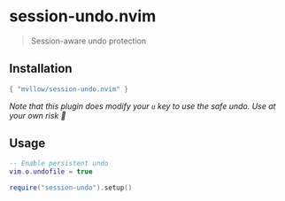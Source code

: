 # session-undo.nvim

> Session-aware undo protection

## Installation

```lua
{ "mvllow/session-undo.nvim" }
```

_Note that this plugin does modify your `u` key to use the safe undo. Use at your own risk 💜_

## Usage

```lua
-- Enable persistent undo
vim.o.undofile = true

require("session-undo").setup()
```
